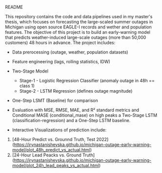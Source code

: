 README

This repository contains the code and data pipelines used in my master's thesis, which focuses on forecasting the large-scaled summer outages in Michigan using open source EAGLE-I records and wether and population features. The objective of this project is to build an early-warning model that predicts weather-induced large-scale outages (more than 50,000 customers) 48 hours in advance. The project includes:

- Data prerocessing (outage, weather, population datasets)
- Feature engineering (lags, rolling statistics, IDW)
- Two-Stage Model
    - Stage-1 - Logistic Regression Classifier (anomaly outage in 48h == class 1)
    - Stage-2 - LSTM Regression (defines outage magnitude)
 
- One-Step LSMT (Baseline) for comparison
- Evaluation with  MSE, RMSE, MAE, and R² standard metrics and Conditional MASE (conditional_mase) on high peaks
a Two-Stage LSTM (classification-regression) and a One-Step LSTM baseline. 
- Interactive Visualizations of prediction include: 

1. [48-Hour Predict vs. Grounnd Truth, Test 2022] (https://irynastanishevska.github.io/michigan-outage-early-warning-model/plot_48h_predict_vs_actual.html)
2. [24-Hour Lead Peacks vs. Ground Truth] (https://irynastanishevska.github.io/michigan-outage-early-warning-model/plot_24h_lead_peaks_vs_actual.html)

